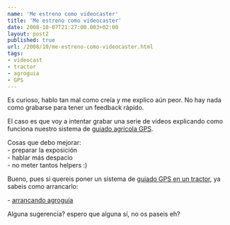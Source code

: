 ```yaml
---
name: 'Me estreno como videocaster'
title: 'Me estreno como videocaster'
date: 2008-10-07T21:27:00.003+02:00
layout: post2
published: true
url: /2008/10/me-estreno-como-videocaster.html
tags: 
- videocast
- tractor
- agroguia
- GPS
---
```


Es curioso, hablo tan mal como creía y me explico aún peor. No hay nada como grabarse para tener un feedback rápido.  
  
El caso es que voy a intentar grabar una serie de videos explicando como funciona nuestro sistema de [guiado agrícola GPS](http://www.agroguia.es/blog/wordpress/gps-agricola/).  
  
Cosas que debo mejorar:  
\- preparar la exposición  
\- hablar más despacio  
\- no meter tantos helpers :)  
  
Bueno, pues si quereis poner un sistema de [guiado GPS en un tractor](http://www.agroguia.es/blog/wordpress/2008/09/22/%C2%BFse-puede-cambiar-agroguia-de-tractor-facilmente/), ya sabeis como arrancarlo:  
  
\- [arrancando agroguía](http://www.agroguia.es/blog/wordpress/2008/10/07/arrancando-agroguia/)  
  
Alguna sugerencia? espero que alguna sí, no os paseis eh?